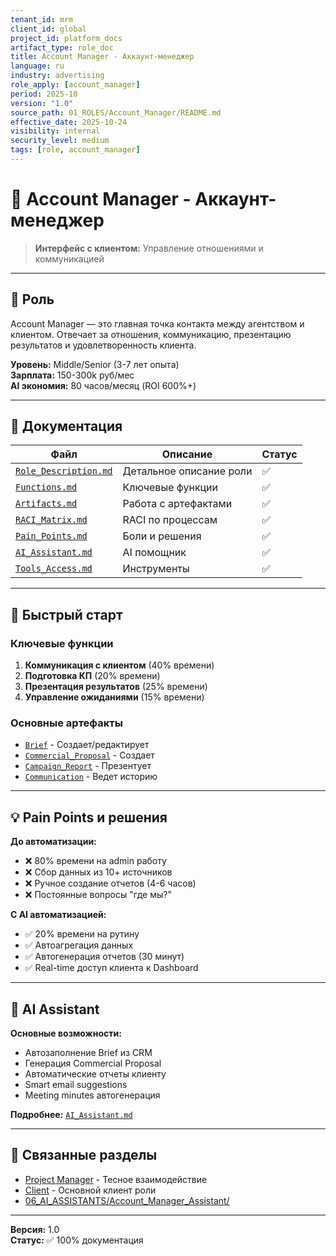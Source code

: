```yaml
---
tenant_id: mrm
client_id: global
project_id: platform_docs
artifact_type: role_doc
title: Account Manager - Аккаунт-менеджер
language: ru
industry: advertising
role_apply: [account_manager]
period: 2025-10
version: "1.0"
source_path: 01_ROLES/Account_Manager/README.md
effective_date: 2025-10-24
visibility: internal
security_level: medium
tags: [role, account_manager]
---
```


# 👔 Account Manager - Аккаунт-менеджер

> **Интерфейс с клиентом:** Управление отношениями и коммуникацией

---

## 🎯 Роль

Account Manager — это главная точка контакта между агентством и клиентом. Отвечает за отношения, коммуникацию, презентацию результатов и удовлетворенность клиента.

**Уровень:** Middle/Senior (3-7 лет опыта)  
**Зарплата:** 150-300k руб/мес  
**AI экономия:** 80 часов/месяц (ROI 600%+)

---

## 📁 Документация

| Файл | Описание | Статус |
|------|----------|--------|
| [`Role_Description.md`](./Role_Description.md) | Детальное описание роли | ✅ |
| [`Functions.md`](./Functions.md) | Ключевые функции | ✅ |
| [`Artifacts.md`](./Artifacts.md) | Работа с артефактами | ✅ |
| [`RACI_Matrix.md`](./RACI_Matrix.md) | RACI по процессам | ✅ |
| [`Pain_Points.md`](./Pain_Points.md) | Боли и решения | ✅ |
| [`AI_Assistant.md`](./AI_Assistant.md) | AI помощник | ✅ |
| [`Tools_Access.md`](./Tools_Access.md) | Инструменты | ✅ |

---

## 🚀 Быстрый старт

### Ключевые функции
1. **Коммуникация с клиентом** (40% времени)
2. **Подготовка КП** (20% времени)
3. **Презентация результатов** (25% времени)
4. **Управление ожиданиями** (15% времени)

### Основные артефакты
- [`Brief`](../../02_ARTIFACTS/Brief/) - Создает/редактирует
- [`Commercial_Proposal`](../../02_ARTIFACTS/Commercial_Proposal/) - Создает
- [`Campaign_Report`](../../02_ARTIFACTS/Campaign_Report/) - Презентует
- [`Communication`](../../02_ARTIFACTS/Communication/) - Ведет историю

---

## 💡 Pain Points и решения

**До автоматизации:**
- ❌ 80% времени на admin работу
- ❌ Сбор данных из 10+ источников
- ❌ Ручное создание отчетов (4-6 часов)
- ❌ Постоянные вопросы "где мы?"

**С AI автоматизацией:**
- ✅ 20% времени на рутину
- ✅ Автоагрегация данных
- ✅ Автогенерация отчетов (30 минут)
- ✅ Real-time доступ клиента к Dashboard

---

## 🤖 AI Assistant

**Основные возможности:**
- Автозаполнение Brief из CRM
- Генерация Commercial Proposal
- Автоматические отчеты клиенту
- Smart email suggestions
- Meeting minutes автогенерация

**Подробнее:** [`AI_Assistant.md`](./AI_Assistant.md)

---

## 🔗 Связанные разделы

- [Project Manager](../Project_Manager/) - Тесное взаимодействие
- [Client](../Client/) - Основной клиент роли
- [06_AI_ASSISTANTS/Account_Manager_Assistant/](../../06_AI_ASSISTANTS/Account_Manager_Assistant/)

---

**Версия:** 1.0  
**Статус:** ✅ 100% документация

